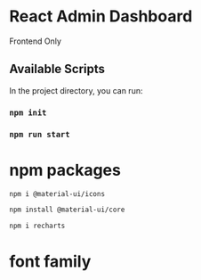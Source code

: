 # React Admin Dashboard

Frontend Only

## Available Scripts

In the project directory, you can run:

### `npm init`

### `npm run start`

# npm packages

```bash
npm i @material-ui/icons
```

```bash
npm install @material-ui/core
```

```bash
npm i recharts
```

# font family

<link href="https://fonts.googleapis.com/css2?family=Source+Sans+Pro:wght@200;300;400;600;700;900&display=swap" rel="stylesheet"/>
